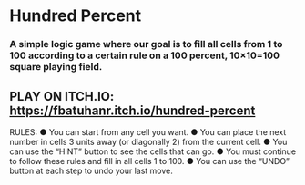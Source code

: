 # Hundred Percent
### A simple logic game where our goal is to fill all cells from 1 to 100 according to a certain rule on a 100 percent, 10×10=100 square playing field.

## PLAY ON ITCH.IO: https://fbatuhanr.itch.io/hundred-percent

RULES:
● You can start from any cell you want.
● You can place the next number in cells 3 units away (or diagonally 2) from the current cell.
● You can use the “HINT” button to see the cells that can go.
● You must continue to follow these rules and fill in all cells 1 to 100.
● You can use the “UNDO” button at each step to undo your last move.
